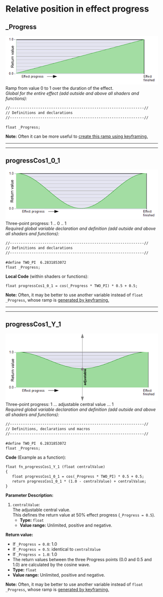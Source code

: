 # Relative position in effect progress

## _Progress   
![](images/_Progress.png)   
Ramp from value 0 to 1 over the duration of the effect.  
*Global for the entire effect (add outside and above all shaders and functions):*
```` Code
//--------------------------------------------------------------//
// Definitions and declarations
//--------------------------------------------------------------//

float _Progress;
````  

**Note:** Often it can be more useful to [create this ramp using keyframing.](../Basics/Variables_etc/Auto_synced/_Progress.md)

---
--- 
 
## progressCos1_0_1  
![](images/progressCos1_0_1.png)  
Three-point progress: 1 .. 0 .. 1  
*Required global variable declaration and definition (add outside and above all shaders and functions):*
```` Code
//--------------------------------------------------------------//
// Definitions and declarations
//--------------------------------------------------------------//

#define TWO_PI  6.2831853072
float _Progress;
````
**Local Code** (within shaders or functions):  
```` Code
float progressCos1_0_1 = cos(_Progress * TWO_PI) * 0.5 + 0.5;
````
**Note:** Often, it may be better to use another variable instead of `float _Progress`, whose ramp is [generated by keyframing.](../Basics/Variables_etc/Auto_synced/_Progress.md)


--- 
---
 
## progressCos1_Y_1  
![](images/progressCos1_Y_1.png)  
Three-point progress: 1 ...  adjustable central value  ... 1  
*Required global variable declaration and definition (add outside and above all shaders and functions):*
```` Code
//--------------------------------------------------------------//
// Definitions, declarations und macros
//--------------------------------------------------------------//

#define TWO_PI  6.2831853072
float _Progress;
````
**Code** (Example as a function):  
```` Code
float fn_progressCos1_Y_1 (float centralValue)
{
   float progressCos1_0_1 = cos(_Progress * TWO_PI) * 0.5 + 0.5;
   return progressCos1_0_1 * (1.0 - centralValue) + centralValue;
}
````

**Parameter Description:**  
  
1. `centralValue`:  
   The adjustable central value.  
   This defines the return value at 50% effect progress  (`_Progress = 0.5`).  
   - **Type:** `float`   
   - **Value range:** Unlimited, positive and negative.  
    
**Return value:**
   - If `_Progress = 0.0`: 1.0  
   - If `_Progress = 0.5`: identical to `centralValue`  
   - If `_Progress = 1.0`: 1.0
   - The return values between the three Progress points (0.0 and 0.5 and 1.0) are calculated by the cosine wave.
   - **Type:** `float`   
   - **Value range:** Unlimited, positive and negative.  

**Note:** Often, it may be better to use another variable instead of `float _Progress`, whose ramp is [generated by keyframing.](../Basics/Variables_etc/Auto_synced/_Progress.md)
